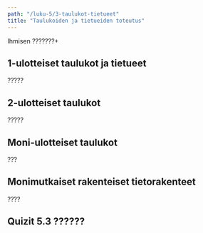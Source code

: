 ```yaml
---
path: "/luku-5/3-taulukot-tietueet"
title: "Taulukoiden ja tietueiden toteutus"
---
```


<div>
<lead>Ihmisen ???????+</lead>
</div>

## 1-ulotteiset taulukot ja tietueet
?????

## 2-ulotteiset taulukot
?????

## Moni-ulotteiset taulukot
???

## Monimutkaiset rakenteiset tietorakenteet
????


## Quizit 5.3 ??????

<!-- quiz 5.3 ????????????????? -->

<div><quiznator id="5caf0493fd9fd71425c6d6c6"></quiznator></div>


<!-- Luvun 1 yhteenveto, mitä tuli opittua quiz 1.summary -->
